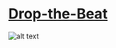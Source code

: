 # <a href="http://jennyhyc.github.io/Drop-the-Beat/editor.html"> Drop-the-Beat</a>

![alt text](http://jennyhyc.github.io/Drop-the-Beat/images/README/icon-function.png "icon-function")

